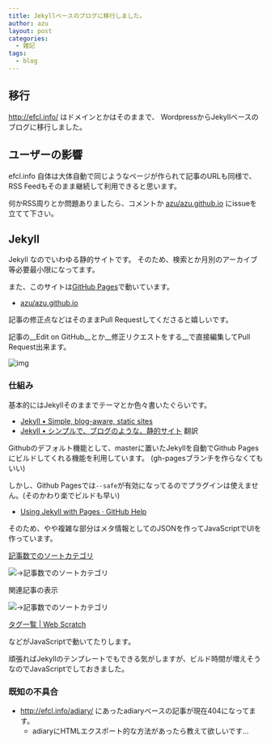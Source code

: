 ```yaml
---
title: Jekyllベースのブログに移行しました。
author: azu
layout: post
categories:
  - 雑記
tags:
  - blog
---
```


## 移行

http://efcl.info/ はドメインとかはそのままで、
WordpressからJekyllベースのブログに移行しました。

## ユーザーの影響

efcl.info 自体は大体自動で同じようなページが作られて記事のURLも同様で、
RSS Feedもそのまま継続して利用できると思います。

何かRSS周りとか問題ありましたら、コメントか [azu/azu.github.io](https://github.com/azu/azu.github.io/ "azu/azu.github.io") にissueを立てて下さい。

## Jekyll

Jekyll なのでいわゆる静的サイトです。
そのため、検索とか月別のアーカイブ等必要最小限になってます。

また、このサイトは[GitHub Pages](https://pages.github.com/ "GitHub Pages")で動いています。

* [azu/azu.github.io](https://github.com/azu/azu.github.io/ "azu/azu.github.io")

記事の修正点などはそのままPull Requestしてくださると嬉しいです。

記事の__Edit on GitHub__とか__修正リクエストをする__で直接編集してPull Request出来ます。

![img](http://efcl.info/wp-content/uploads/2014/07/edit-on-github.jpg)

### 仕組み

基本的にはJekyllそのままでテーマとか色々書いたぐらいです。

* [Jekyll • Simple, blog-aware, static sites](http://jekyllrb.com/ "Jekyll • Simple, blog-aware, static sites")
* [Jekyll • シンプルで、ブログのような、静的サイト](http://jekyllrb-ja.github.io/ "Jekyll • シンプルで、ブログのような、静的サイト") 翻訳

Githubのデフォルト機能として、masterに置いたJekyllを自動でGithub Pagesにビルドしてくれる機能を利用しています。
(gh-pagesブランチを作らなくてもいい)

しかし、Github Pagesでは`--safe`が有効になってるのでプラグインは使えません。(そのかわり楽でビルドも早い)

* [Using Jekyll with Pages · GitHub Help](https://help.github.com/articles/using-jekyll-with-pages#configuration-overrides "Using Jekyll with Pages · GitHub Help")

そのため、やや複雑な部分はメタ情報としてのJSONを作ってJavaScriptでUIを作っています。

[記事数でのソートカテゴリ](https://github.com/azu/azu.github.io/blob/master/_includes/recent-categories.html "azu.github.io/_includes/recent-categories.html at master · azu/azu.github.io") 

![→記事数でのソートカテゴリ](http://efcl.info/wp-content/uploads/2014/07/2014-07-06_22-05-46.jpg)

関連記事の表示

![→記事数でのソートカテゴリ](http://efcl.info/wp-content/uploads/2014/07/2014-07-06_22-06-39.jpg)

[タグ一覧 | Web Scratch](http://efcl.info/tags/?q=JavaScript "タグ一覧 | Web Scratch")

などがJavaScriptで動いてたりします。

頑張ればJekyllのテンプレートでもできる気がしますが、ビルド時間が増えそうなのでJavaScriptでしておきました。

### 既知の不具合

* http://efcl.info/adiary/ にあったadiaryベースの記事が現在404になってます。
    * adiaryにHTMLエクスポート的な方法があったら教えて欲しいです…

